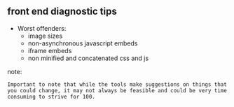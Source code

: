 ##  front end diagnostic tips

* Worst offenders:
    * image sizes
    * non-asynchronous javascript embeds
    * iframe embeds
    * non minified and concatenated css and js

note:

    Important to note that while the tools make suggestions on things that you could change, it may not always be feasible and could be very time consuming to strive for 100.
